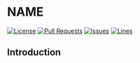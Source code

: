 # NAME
[![License](https://img.shields.io/badge/license-GPLv3-blue?style=flat-square)](https://www.gnu.org/licenses/gpl-3.0.html) [![Pull Requests](https://img.shields.io/github/issues-pr-closed/katorlys/NAME?style=flat-square)](https://github.com/katorlys/NAME/pulls) [![Issues](https://img.shields.io/github/issues-closed/katorlys/NAME?style=flat-square)](https://github.com/katorlys/NAME/issues) [![Lines](https://img.shields.io/tokei/lines/github/katorlys/NAME?style=flat-square)](https://github.com/katorlys/NAME)

## Introduction
